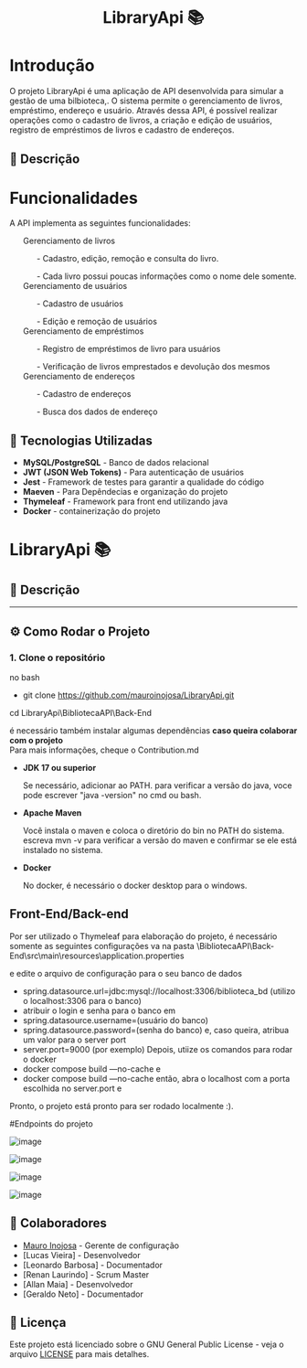 <h1 align="center"> LibraryApi 📚</h1>

<h1>Introdução</h1>

O projeto LibraryApi é uma aplicação de API desenvolvida para simular a gestão de uma bilbioteca,.
O sistema permite o gerenciamento de livros, empréstimo, endereço e usuário. Através dessa API, é possível realizar operações como o cadastro de livros, a criação e edição de usuários, registro de empréstimos de livros e cadastro de endereços.

## :bookmark_tabs: Descrição

<h1>Funcionalidades</h1>

A API implementa as seguintes funcionalidades:
  <ul>
    Gerenciamento de livros
    <ul>- Cadastro, edição, remoção e consulta do livro.</ul>
    <ul>- Cada livro possui poucas informações como o nome dele somente.</ul>
    Gerenciamento de usuários
    <ul>- Cadastro de usuários</ul>
    <ul>- Edição e remoção de usuários</ul>
    Gerenciamento de empréstimos
    <ul>- Registro de empréstimos de livro para usuários</ul>
    <ul>- Verificação de livros emprestados e devolução dos mesmos</ul>
    Gerenciamento de endereços
    <ul>- Cadastro de endereços</ul>
    <ul>- Busca dos dados de endereço</ul>
  </ul>


  ## :rocket: Tecnologias Utilizadas


- **MySQL/PostgreSQL** - Banco de dados relacional
- **JWT (JSON Web Tokens)** - Para autenticação de usuários
- **Jest** - Framework de testes para garantir a qualidade do código
- **Maeven** - Para Depêndecias e organização do projeto
- **Thymeleaf** - Framework para front end utilizando java
- **Docker** - containerização do projeto



# LibraryApi 📚

## :bookmark_tabs: Descrição

---

## :gear: Como Rodar o Projeto

### 1. Clone o repositório

no bash

- git clone https://github.com/mauroinojosa/LibraryApi.git

cd LibraryApi\BibliotecaAPI\Back-End

é necessário também instalar algumas dependências **caso queira colaborar com o projeto**  
Para mais informações, cheque o Contribution.md
- **JDK 17 ou superior**
  
  Se necessário, adicionar ao PATH.
  para verificar a versão do java, voce pode escrever "java -version" no cmd ou bash.
- **Apache Maven**
  
  Você instala o maven e coloca o diretório do bin no PATH do sistema.
  escreva mvn -v para verificar a versão do maven e confirmar se ele está instalado no sistema.
- **Docker**
  
  No docker, é necessário o docker desktop para o windows.


## Front-End/Back-end
Por ser utilizado o Thymeleaf para elaboração do projeto, é necessário somente as seguintes configurações
va na pasta \BibliotecaAPI\Back-End\src\main\resources\application.properties

e edite o arquivo de configuração para o seu banco de dados
- spring.datasource.url=jdbc:mysql://localhost:3306/biblioteca_bd (utilizo o localhost:3306 para o banco)
- atribuir o login e senha para o banco em
- spring.datasource.username=(usuário do banco)
- spring.datasource.password=(senha do banco)
e, caso queira, atribua um valor para o server port
- server.port=9000 (por exemplo)
Depois, utiize os comandos para rodar o docker
- docker compose build —no-cache
e
- docker compose build —no-cache
então, abra o localhost com a porta escolhida no server.port e

Pronto, o projeto está pronto para ser rodado localmente :).

#Endpoints do projeto

![image](https://github.com/user-attachments/assets/5e2b3f87-a7ee-4833-9b94-f8819bf6adc7)

![image](https://github.com/user-attachments/assets/e62104b7-2aba-4ba2-8ed1-d1443087779e)

![image](https://github.com/user-attachments/assets/2b43ddc5-b8eb-4654-b154-4294b3dd16f8)

![image](https://github.com/user-attachments/assets/0d1bae6c-9aab-43ec-b1e8-097f13163ef5)

## 👥 Colaboradores
  - [Mauro Inojosa](github.com/mimalro) - Gerente de configuração
  - [Lucas Vieira] - Desenvolvedor
  - [Leonardo Barbosa] - Documentador
  - [Renan Laurindo] - Scrum Master
  - [Allan Maia] - Desenvolvedor
  - [Geraldo Neto] - Documentador



## 📝 Licença

Este projeto está licenciado sobre o GNU General Public License -  veja o arquivo [LICENSE](./LICENSE) para mais detalhes.



